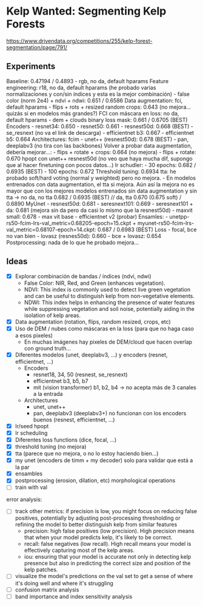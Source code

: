 # Kelp Wanted: Segmenting Kelp Forests

https://www.drivendata.org/competitions/255/kelp-forest-segmentation/page/791/

## Experiments

Baseline: 0.47194 / 0.4893
	- rgb, no da, default hparams
Feature engineering: r18, no da, default hparams (he probado varias normalizaciones y con/sin índices y esta es la mejor combinación)
	- false color (norm 2e4) + ndvi + ndwi: 0.651 / 0.6586 
Data augmentation: fci, default hparams 
	- flips + rots + resized random crops: 0.643 (no mejora... quizás si en modelos más grandes?)
FCI con máscara en loss: no da, default hparams
	- dem + clouds binary loss mask: 0.661 / 0.6705 (BEST)
Encoders
	- resnet34: 0.650
	- resnet50: 0.661
	- resnest50d: 0.668 (BEST)
	- se_resnext (no va el link de descarga)
	- efficientnet b3: 0.667 
	- efficientnet b5: 0.664
Architectures: fcim
	- unet++ (resnest50d): 0.678 (BEST)
	- pan, deeplabv3 (no tira con las backbones)
Volver a probar data augmentation, debería mejorar...: 
	- flips + rotate + crops: 0.664 (no mejora)
	- flips + rotate: 0.670
hpopt con unet++ resnest50d (no veo que haya mucha dif, supongo que al hacer finetuning con pocos datos...)
lr schudler: 
	- 30 epochs: 0.682 / 0.6935 (BEST)
	- 100 epochs: 0.672
Threshold tuning: 0.6934
tta: he probado soft/hard voting (normal y weighted) pero no mejora. 
	- En modelos entrenados con data augmentation, el tta si mejora. Aún así la mejora no es mayor que con los mejores modelos entrenados sin data augmentation y sin tta -> no da, no tta 0.682 / 0.6935 (BEST) // da, tta 0.670 (0.675 soft) / 0.6890
MyUnet
	- resnest50d: 0.681
	- seresnext101: 0.669
	- seresnext101 + da: 0.681 (mejora sin da pero da casi lo mismo que la resnest50d)
	- maxvit small: 0.678
	- max vit base
	- efficientnet v2 (probar)
Ensamles:
	- unetpp-rs50-fcim-lrs-val_metric=0.68205-epoch=15.ckpt + myunet-rs50-fcim-lrs-val_metric=0.68107-epoch=14.ckpt: 0.687 / 0.6983 (BEST)
Loss
	- focal, bce no van bien
	- lovasz (resnes50d): 0.660
	- bce + lovasz: 0.654
Postprocessing: nada de lo que he probado mejora...

## Ideas

- [x] Explorar combinación de bandas / índices (ndvi, ndwi)
	- False Color: NIR, Red, and Green (enhances vegetation).
	- NDVI: This index is commonly used to detect live green vegetation and can be useful to distinguish kelp from non-vegetative elements.
	- NDWI: This index helps in enhancing the presence of water features while suppressing vegetation and soil noise, potentially aiding in the isolation of kelp areas.
- [x] Data augmentation (rotation, flips, random resized, crops, etc)
- [x] Uso de DEM / nubes como máscaras en la loss (para que no haga caso a esos pixeles)
	- En muchas imágenes hay pixeles de DEM/cloud que hacen overlap con ground truth...
- [x] Diferentes modelos (unet, deeplabv3, ...) y encoders (resnet, efficientnet, ...)
	- Encoders
		- resnet18, 34, 50 (resnest, se_resnext)
		- efficientnet b3, b5, b7
		- mit (vision transformer) b1, b2, b4 -> no acepta más de 3 canales a la entrada
	- Architectures
		- unet, unet++
		- pan, deeplabv3 (deeplabv3+) no funcionan con los encoders buenos (resnest, efficientnet, ...)
- [x] lr/seed hpopt
- [x] lr scheduling
- [x] Diferentes loss functions (dice, focal, ...)
- [x] threshold tuning (no mejora)
- [x] tta (parece que no mejora, o no lo estoy haciendo bien...)
- [x] my unet (encoders de timm + my decoder) solo para validar que está a la par
- [x] ensambles
- [x] postprocessing (erosion, dilation, etc) morphological operations
- [ ] train with val

error analysis:
- [ ] track other metrics: if precision is low, you might focus on reducing false positives, potentially by adjusting post-processing thresholding or refining the model to better distinguish kelp from similar features
	- precision: high false positives (low precision). High precision means that when your model predicts kelp, it's likely to be correct.
	- recall: false negatives (low recall). High recall means your model is effectively capturing most of the kelp areas.
	- iou: ensuring that your model is accurate not only in detecting kelp presence but also in predicting the correct size and position of the kelp patches.
- [ ] visualize the model's predictions on the val set to get a sense of where it's doing well and where it's struggling
- [ ] confusion matrix analysis
- [ ] band importance and index sensitivity analysis